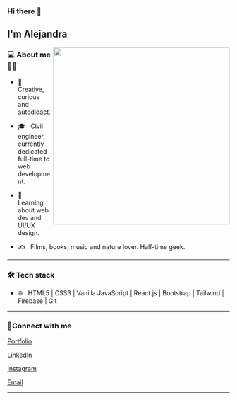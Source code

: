 ### Hi there 👋<h2> I'm Alejandra</h2>

<img align='right' src="https://res.cloudinary.com/dtkdsolsz/image/upload/v1642689850/cat_zahtsu.gif" width="400">


<h3>💻 About me 👩‍💻</h3>

- 🤔 &nbsp; Creative, curious and autodidact.

- 🎓 &nbsp; Civil engineer, currently dedicated full-time to web development.

- 🌱 &nbsp; Learning about web dev and UI/UX design.

- ✍️ &nbsp; Films, books, music and nature lover. Half-time geek.

<hr>

<h3>🛠 Tech stack</h3>

- 🌐 &nbsp; HTML5 | CSS3 | Vanilla JavaScript | React.js | Bootstrap | Tailwind | Firebase | Git

<hr>

<h3>📧Connect with me</h3>

<p align="center">

<a href="https://alejandrasval.github.io/personalportfolio/">Portfolio</a>

<a href="https://www.linkedin.com/in/alejandrasval/">LinkedIn</a>

<a href="https://instagram.com/alejandrasval">Instagram</a>

<a href="mailto:ing.alejandrasanchezv@gmail.com">Email</a>

</p>

<hr>

